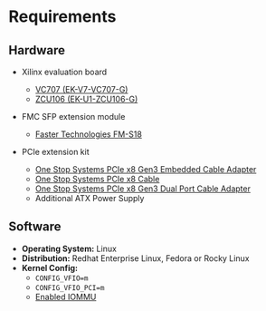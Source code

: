 # Requirements

## Hardware

- Xilinx evaluation board
    - [VC707 (EK-V7-VC707-G)](https://www.xilinx.com/products/boards-and-kits/ek-v7-vc707-g.html)
    - [ZCU106 (EK-U1-ZCU106-G)](https://www.xilinx.com/products/boards-and-kits/zcu106.html)

- FMC SFP extension module
    - [Faster Technologies FM-S18](https://www.fastertechnology.com/products/fmc/fm-s18.html)

- PCIe extension kit
    - [One Stop Systems PCIe x8 Gen3 Embedded Cable Adapter](https://onestopsystems.com/products/pcie-x8-gen3-embedded-cable-adapter)
    - [One Stop Systems PCIe x8 Cable](https://onestopsystems.com/products/pcie-x8-cable)
    - [One Stop Systems PCIe x8 Gen3 Dual Port Cable Adapter](https://onestopsystems.com/collections/pcie-cable-adapters/products/pcie-x8-gen3-dual-port-cable-adapter)
    - Additional ATX Power Supply

## Software

- **Operating System:** Linux
- **Distribution:** Redhat Enterprise Linux, Fedora or Rocky Linux
- **Kernel Config:**
    - `CONFIG_VFIO=m`
    - `CONFIG_VFIO_PCI=m`
    - [Enabled IOMMU](https://wiki.archlinux.org/title/PCI_passthrough_via_OVMF#Setting_up_IOMMU)
